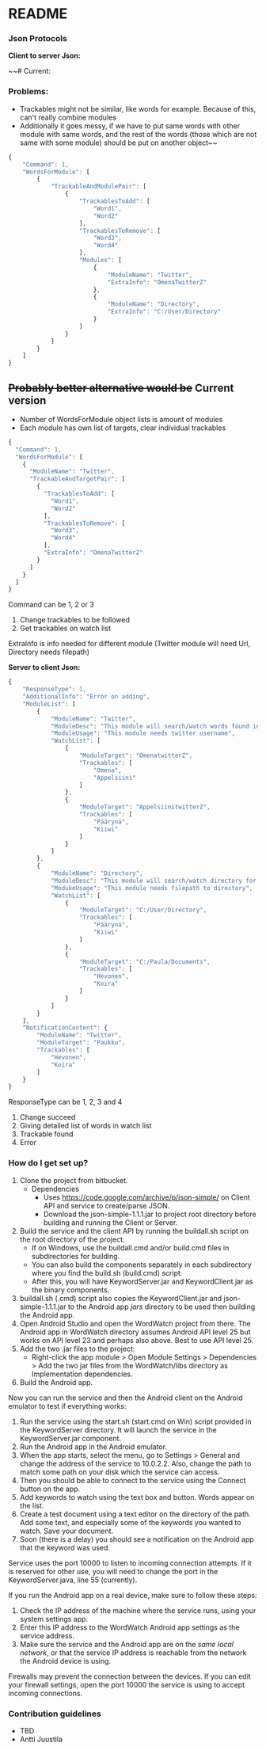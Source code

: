 # README #
### Json Protocols ###

**Client to server Json:**

~~# Current:
### Problems: 
* Trackables might not be similar, like words for example. Because of this, can't really combine modules
* Additionally it goes messy, if we have to put same words with other module with same words, and the rest of the words (those which are not same with some module) should be put on another object~~

```javascript
{
	"Command": 1,
	"WordsForModule": [
		{
			"TrackableAndModulePair": [
				{
					"TrackablesToAdd": [
						"Word1",
						"Word2"
					],
					"TrackablesToRemove": [
						"Word3",
						"Word4"
					],
					"Modules": [
						{
							"ModuleName": "Twitter",
							"ExtraInfo": "OmenaTwitterZ"
						},
						{
							"ModuleName": "Directory",
							"ExtraInfo": "C:/User/Directory"
						}
					]
				}
			]
		}
	]
}
```

## ~~Probably better alternative would be~~ Current version
* Number of WordsForModule object lists is amount of modules
* Each module has own list of targets, clear individual trackables

```javascript
{
  "Command": 1,
  "WordsForModule": [
    {
      "ModuleName": "Twitter",
      "TrackableAndTargetPair": [
        {
          "TrackablesToAdd": [
            "Word1",
            "Word2"
          ],
          "TrackablesToRemove": [
            "Word3",
            "Word4"
          ],
          "ExtraInfo": "OmenaTwitterZ"
        }
      ]
    }
  ]
}
```
Command can be 1, 2 or 3
 1. Change trackables to be followed
 2. Get trackables on watch list

ExtraInfo is info needed for different module (Twitter module will need Url, Directory needs filepath)

**Server to client Json:**

```javascript
{
	"ResponseType": 1,
	"AdditionalInfo": "Error on adding",
	"ModuleList": [
		{
			"ModuleName": "Twitter",
			"ModuleDesc": "This module will search/watch words found in twitter from specific username",
			"ModuleUsage": "This module needs twitter username",
			"WatchList": [
				{
					"ModuleTarget": "OmenatwitterZ",
					"Trackables": [
						"Omena",
						"Appelsiini"
					]
				},
				{
					"ModuleTarget": "AppelsiinitwitterZ",
					"Trackables": [
						"Päärynä",
						"Kiiwi"
					]
				}
			]
		},
		{
			"ModuleName": "Directory",
			"ModuleDesc": "This module will search/watch directory for words in either name of file or in the content of file from specific directory",
			"ModukeUsage": "This module needs filepath to directory",
			"WatchList": [
				{
					"ModuleTarget": "C:/User/Directory",
					"Trackables": [
						"Päärynä",
						"Kiiwi"
					]
				},
				{
					"ModuleTarget": "C:/Paula/Documents",
					"Trackables": [
						"Hevonen",
						"Koira"
					]
				}
			]
		}
	],
	"NotificationContent": {
		"ModuleName": "Twitter",
		"ModuleTarget": "Paukku",
		"Trackables": [
			"Hevonen",
			"Koira"
		]
	}
}
```

ResponseType can be 1, 2, 3 and 4
 1. Change succeed
 2. Giving detailed list of words in watch list
 3. Trackable found
 4. Error
 
### How do I get set up? ###

1. Clone the project from bitbucket.
    * Dependencies
        * Uses https://code.google.com/archive/p/json-simple/ on Client API and service to create/parse JSON.
        * Download the json-simple-1.1.1.jar to project root directory before building and running the Client or Server.
2. Build the service and the client API by running the buildall.sh script on the root directory of the project.
    * If on Windows, use the buildall.cmd and/or build.cmd files in subdirectories for building.
	* You can also build the components separately in each subdirectory where you find the build.sh (build.cmd) script.
	* After this, you will have KeywordServer.jar and KeywordClient.jar as the binary components.
3. buildall.sh (.cmd) script also copies the KeywordClient.jar and json-simple-1.1.1.jar to the Android app *jars* directory to be used then building the Android app. 
4. Open Android Studio and open the WordWatch project from there. The Android app in WordWatch directory assumes Android API level 25 but works on API level 23 and perhaps also above. Best to use API level 25.
5. Add the two .jar files to the project:
    * Right-click the app module > Open Module Settings > Dependencies > Add the two jar files from the WordWatch/libs directory as Implementation dependencies.
5. Build the Android app.

Now you can run the service and then the Android client on the Android emulator to test if everything works:

1. Run the service using the start.sh (start.cmd on Win) script provided in the KeywordServer directory. It will launch the service in the KeywordServer.jar component.
2. Run the Android app in the Android emulator.
3. When the app starts, select the menu, go to Settings > General and change the address of the service to 10.0.2.2. Also, change the path to match some path on your disk which the service can access.
4. Then you should be able to connect to the service using the Connect button on the app.
5. Add keywords to watch using the text box and button. Words appear on the list.
6. Create a test document using a text editor on the directory of the path. Add some text, and especially some of the keywords you wanted to watch. Save your document.
7. Soon (there is a delay) you should see a notification on the Android app that the keyword was used.

Service uses the port 10000 to listen to incoming connection attempts. If it is reserved for other use, you will need to change the port in the KeywordServer.java, line 55 (currently).

If you run the Android app on a real device, make sure to follow these steps:

1. Check the IP address of the machine where the service runs, using your system settings app.
2. Enter this IP address to the WordWatch Android app settings as the service address.
3. Make sure the service and the Android app are on the *same local network*, or that the service IP address is reachable from the network the Android device is using.

Firewalls may prevent the connection between the devices. If you can edit your firewall settings, open the port 10000 the service is using to accept incoming connections.

### Contribution guidelines ###

* TBD
* Antti Juustila
